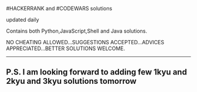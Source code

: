 #HACKERRANK and #CODEWARS solutions

updated daily

Contains both Python,JavaScript,Shell and Java solutions.

NO CHEATING ALLOWED...SUGGESTIONS ACCEPTED...ADVICES APPRECIATED...BETTER SOLUTIONS WELCOME.

-----------------------------------
P.S. I am looking forward to adding few 1kyu and 2kyu and 3kyu solutions tomorrow
-----------------------------------
